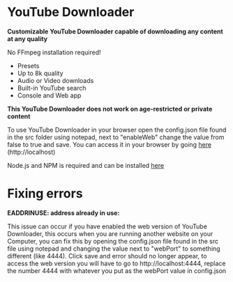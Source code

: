# **YouTube Downloader**

**Customizable YouTube Downloader capable of downloading any content at any quality**

No FFmpeg installation required!

 - Presets
 - Up to 8k quality
 - Audio or Video downloads
 - Built-in YouTube search
 - Console and Web app

**This YouTube Downloader does not work on age-restricted or private content**

To use YouTube Downloader in your browser open the config.json file found in the src folder using notepad, next to "enableWeb" change the value from false to true and save. You can access it in your browser by going [here](http://localhost) (http://localhost)

Node.js and NPM is required and can be installed [here](https://nodejs.org)

# **Fixing errors**
 **EADDRINUSE: address already in use:**
 
 This issue can occur if you have enabled the web version of YouTube Downloader, this occurs when you are running another website on your Computer, you can fix this by opening the config.json file found in the src file using notepad and changing the value next to "webPort" to something different (like 4444). Click save and error should no longer appear, to access the web version you will have to go to http://localhost:4444, replace the number 4444 with whatever you put as the webPort value in config.json
